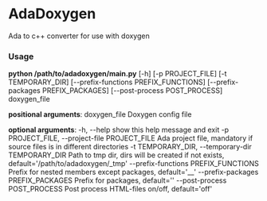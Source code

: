 # AdaDoxygen
Ada to c++ converter for use with doxygen

### Usage
**python /path/to/adadoxygen/main.py** [-h] [-p PROJECT_FILE] [-t TEMPORARY_DIR]
               [--prefix-functions PREFIX_FUNCTIONS]
               [--prefix-packages PREFIX_PACKAGES]
               [--post-process POST_PROCESS]
               doxygen_file

**positional arguments**:
  doxygen_file          Doxygen config file

**optional arguments**:
  -h, --help            show this help message and exit
  -p PROJECT_FILE, --project-file PROJECT_FILE
                        Ada project file, mandatory if source files is in
                        different directories
  -t TEMPORARY_DIR, --temporary-dir TEMPORARY_DIR
                        Path to tmp dir, dirs will be created if not exists,
                        default='/path/to/adadoxygen/_tmp'
  --prefix-functions PREFIX_FUNCTIONS
                        Prefix for nested members except packages,
                        default='__'
  --prefix-packages PREFIX_PACKAGES
                        Prefix for packages, default=''
  --post-process POST_PROCESS
                        Post process HTML-files on/off, default='off'
